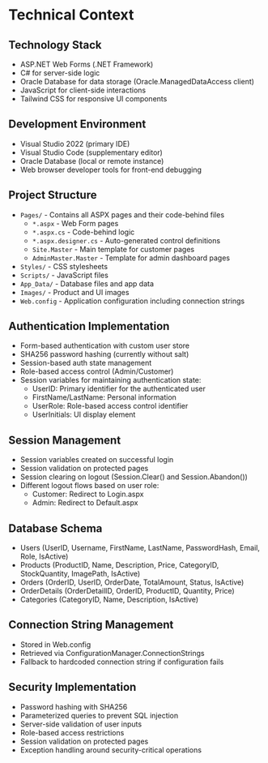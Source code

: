 # Technical Context

## Technology Stack
- ASP.NET Web Forms (.NET Framework)
- C# for server-side logic
- Oracle Database for data storage (Oracle.ManagedDataAccess client)
- JavaScript for client-side interactions
- Tailwind CSS for responsive UI components

## Development Environment
- Visual Studio 2022 (primary IDE)
- Visual Studio Code (supplementary editor)
- Oracle Database (local or remote instance)
- Web browser developer tools for front-end debugging

## Project Structure
- `Pages/` - Contains all ASPX pages and their code-behind files
  - `*.aspx` - Web Form pages
  - `*.aspx.cs` - Code-behind logic
  - `*.aspx.designer.cs` - Auto-generated control definitions
  - `Site.Master` - Main template for customer pages
  - `AdminMaster.Master` - Template for admin dashboard pages
- `Styles/` - CSS stylesheets
- `Scripts/` - JavaScript files
- `App_Data/` - Database files and app data
- `Images/` - Product and UI images
- `Web.config` - Application configuration including connection strings

## Authentication Implementation
- Form-based authentication with custom user store
- SHA256 password hashing (currently without salt)
- Session-based auth state management
- Role-based access control (Admin/Customer)
- Session variables for maintaining authentication state:
  - UserID: Primary identifier for the authenticated user
  - FirstName/LastName: Personal information
  - UserRole: Role-based access control identifier
  - UserInitials: UI display element

## Session Management
- Session variables created on successful login
- Session validation on protected pages
- Session clearing on logout (Session.Clear() and Session.Abandon())
- Different logout flows based on user role:
  - Customer: Redirect to Login.aspx
  - Admin: Redirect to Default.aspx

## Database Schema
- Users (UserID, Username, FirstName, LastName, PasswordHash, Email, Role, IsActive)
- Products (ProductID, Name, Description, Price, CategoryID, StockQuantity, ImagePath, IsActive)
- Orders (OrderID, UserID, OrderDate, TotalAmount, Status, IsActive)
- OrderDetails (OrderDetailID, OrderID, ProductID, Quantity, Price)
- Categories (CategoryID, Name, Description, IsActive)

## Connection String Management
- Stored in Web.config
- Retrieved via ConfigurationManager.ConnectionStrings
- Fallback to hardcoded connection string if configuration fails

## Security Implementation
- Password hashing with SHA256
- Parameterized queries to prevent SQL injection
- Server-side validation of user inputs
- Role-based access restrictions
- Session validation on protected pages
- Exception handling around security-critical operations